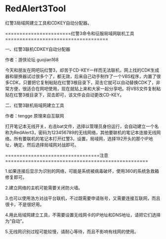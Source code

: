 # RedAlert3Tool
红警3局域网建立工具和CDKEY自动分配器。

=======================红警3命令和征服局域网联机工具====================================

一、红警3联机CDKEY自动分配器

作者：游侠论坛 guojian168 

今天和朋友在网吧玩红警3，却苦于CD-KEY一样而无法联机，网上找的CDK生成器和替换器试过很多个了，都无效，后来自己动手制作了一个VBS程序，内置了很多CDK，只要把它复制粘贴在红警3根目录下，双击它就可以自动替换CDK了，非常方便，很适合在网吧使用，现在就贴上来和大家一起分享吧。将VBS文件复制粘贴在红警3根目录下，双击即可，该文件会自动更改CD-KEY。
	
二、红警3联机局域网建立工具

作者：tengge 原理来自互联网

打开笔记本无线开关，右击bat文件，选择以管理员身份运行，会自动建立一个名称为RedAlert3，密码为123456789的无线网络，其他要联机的笔记本连接无线网络。所有要联机的笔记本打开红警3，设置，局域网，选择192开头的那个IP地址，确定。然后选择局域网对战即可。
	
=================================注意==================================================

1.如果连接后显示为识别的网络，可能是系统被病毒破坏，使用360的系统急救箱修复即可。

2.建立网络的主机可能需要关闭防火墙。

3.也可以使用浩方对战平台联机，不过既需要申请账号，又需要连接互联网，而且很卡，不是很好用。

4.用此局域网建立工具，不需要设置无线网卡的IP地址和DNS地址，请把它们选择为“自动”。

5.无线网识别过程可能较慢，请耐心等待，而且不影响有线网的使用。
